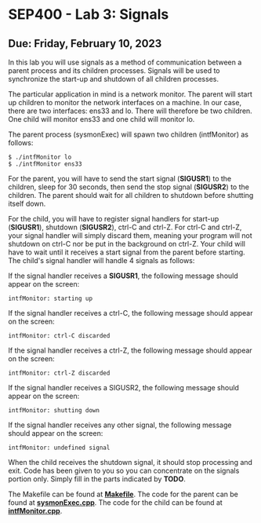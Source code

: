 # SEP400 - Lab 3: Signals

## Due: Friday, February 10, 2023

In this lab you will use signals as a method of communication between a parent process and its children processes. Signals will be used to synchronize the start-up and shutdown of all children processes.

The particular application in mind is a network monitor. The parent will start up children to monitor the network interfaces on a machine. In our case, there are two interfaces: ens33 and lo. There will therefore be two children. One child will monitor ens33 and one child will monitor lo.


The parent process (sysmonExec) will spawn two children (intfMonitor) as follows:


```
$ ./intfMonitor lo
$ ./intfMonitor ens33
```


For the parent, you will have to send the start signal (**SIGUSR1**) to the children, sleep for 30 seconds, then send the stop signal (**SIGUSR2**) to the children. The parent should wait for all children to shutdown before shutting itself down.


For the child, you will have to register signal handlers for start-up (**SIGUSR1**), shutdown (**SIGUSR2**), ctrl-C and ctrl-Z. For ctrl-C and ctrl-Z, your signal handler will simply discard them, meaning your program will not shutdown on ctrl-C nor be put in the background on ctrl-Z. Your child will have to wait until it receives a start signal from the parent before starting. The child's signal handler will handle 4 signals as follows:

If the signal handler receives a **SIGUSR1**, the following message should appear on the screen:

`intfMonitor: starting up`

If the signal handler receives a ctrl-C, the following message should appear on the screen:

`intfMonitor: ctrl-C discarded`

If the signal handler receives a ctrl-Z, the following message should appear on the screen:

`intfMonitor: ctrl-Z discarded`

If the signal handler receives a SIGUSR2, the following message should appear on the screen:

`intfMonitor: shutting down`

If the signal handler receives any other signal, the following message should appear on the screen:

`intfMonitor: undefined signal`

When the child receives the shutdown signal, it should stop processing and exit.
Code has been given to you so you can concentrate on the signals portion only. Simply fill in the parts indicated by **TODO**.

The Makefile can be found at [**Makefile**](Makefile).
The code for the parent can be found at [**sysmonExec.cpp**](sysmonExec.cpp).
The code for the child can be found at [**intfMonitor.cpp**](intfMonitor.cpp).